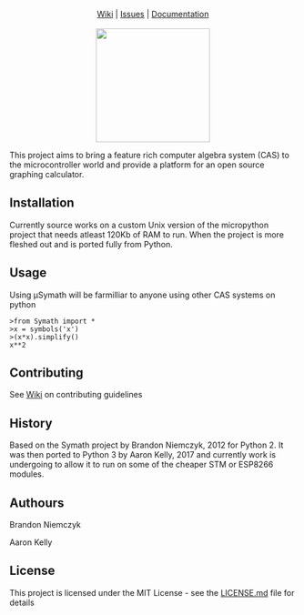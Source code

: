

<p align="center">
  <a href="https://github.com/AaronKel/uMath/wiki">Wiki</a> |
  <a href="https://github.com/AaronKel/uMath/issues">Issues</a> |
  <a href="#">Documentation</a>
  <br><br>
  <img src="https://github.com/AaronKel/uMath/blob/master/uMath-logo.png" data-canonical-src="https://github.com/AaronKel/uMath/blob/master/uMath-logo.png" width="200" />
</p>

This project aims to bring a feature rich computer algebra system (CAS) to the microcontroller world and provide a platform for an open source graphing calculator.

## Installation

Currently source works on a custom Unix version of the micropython project that needs atleast 120Kb of RAM to run. When the project is more fleshed out and is ported fully from Python.

## Usage

Using μSymath will be farmilliar to anyone using other CAS systems on python
```
>from Symath import *
>x = symbols('x')
>(x*x).simplify()
x**2
```

## Contributing

See <a href="https://github.com/AaronKel/uMath/wiki">Wiki</a> on contributing guidelines

## History

Based on the Symath project by Brandon Niemczyk, 2012 for Python 2.
It was then ported to Python 3 by Aaron Kelly, 2017 and currently
work is undergoing to allow it to run on some of the cheaper STM or
ESP8266 modules.

## Authours

Brandon Niemczyk

Aaron Kelly

## License

This project is licensed under the MIT License - see the [LICENSE.md](LICENSE.md) file for details
